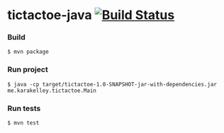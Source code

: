 # tictactoe-java [![Build Status](https://travis-ci.org/klkelley/tictactoe-java.svg?branch=skeleton-setup)](https://travis-ci.org/klkelley/tictactoe-java)


### Build 
```
$ mvn package
```

### Run project 
```
$ java -cp target/tictactoe-1.0-SNAPSHOT-jar-with-dependencies.jar me.karakelley.tictactoe.Main
```

### Run tests
```
$ mvn test
```